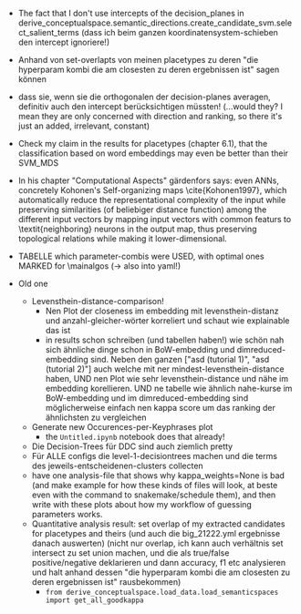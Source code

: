 * The fact that I don't use intercepts of the decision_planes in derive_conceptualspace.semantic_directions.create_candidate_svm.select_salient_terms (dass ich beim ganzen koordinatensystem-schieben den intercept ignoriere!)
* Anhand von set-overlapts von meinen placetypes zu deren "die hyperparam kombi die am closesten zu deren ergebnissen ist" sagen können
* dass sie, wenn sie die orthogonalen der decision-planes averagen, definitiv auch den intercept berücksichtigen müssten!
        (...would they? I mean they are only concerned with direction and ranking, so there it's just an added, irrelevant, constant)
* Check my claim in the results for placetypes (chapter 6.1), that the classification based on word embeddings may even be better than their SVM_MDS


* In his chapter "Computational Aspects" gärdenfors says:
even ANNs, concretely Kohonen's Self-organizing maps \cite{Kohonen1997}, which automatically reduce the representational complexity of the input while preserving similarities (of beliebiger distance function) among the different input vectors by mapping input vectors with common featurs to \textit{neighboring} neurons in the output map, thus preserving topological relations while making it lower-dimensional.

* TABELLE which parameter-combis were USED, with optimal ones MARKED for \mainalgos (-> also into yaml!)



* Old one
    * Levensthein-distance-comparison!
		* Nen Plot der closeness im embedding mit levensthein-distanz und anzahl-gleicher-wörter korreliert und schaut wie explainable das ist
		* in results schon schreiben (und tabellen haben!) wie schön nah sich ähnliche dinge schon in BoW-embedding und dimreduced-embedding sind. Neben den ganzen ["asd (tutorial 1)", "asd (tutorial 2)"] auch welche mit ner mindest-levensthein-distance haben, UND nen Plot wie sehr levensthein-distance und nähe im embedding korellieren. UND ne tabelle wie ähnlich nahe-kurse im BoW-embedding und im dimreduced-embedding sind möglicherweise einfach nen kappa score um das ranking der ähnlichsten zu vergleichen
	* Generate new Occurences-per-Keyphrases plot
		* the `Untitled.ipynb` notebook does that already!
	* Die Decision-Trees für DDC sind auch ziemlich pretty
	* Für ALLE configs die level-1-decisiontrees machen und die terms des jeweils-entscheidenen-clusters collecten
	* have one analysis-file that shows why kappa_weights=None is bad (and make example for how these kinds of files will look, at beste even with the command to snakemake/schedule them), and then write with these plots about how my workflow of guessing parameters works.
	* Quantitative analysis result: set overlap of my extracted candidates for placetypes and theirs (und auch die big_21222.yml ergebnisse danach auswerten) (nicht nur overlap, ich kann auch verhältnis set intersect zu set union machen, und die als true/false positive/negative deklarieren und dann accuracy, f1 etc analysieren und halt anhand dessen "die hyperparam kombi die am closesten zu deren ergebnissen ist" rausbekommen)
		* `from derive_conceptualspace.load_data.load_semanticspaces import get_all_goodkappa`

